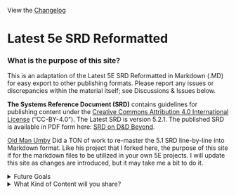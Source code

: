 View the [Changelog](https://github.com/sycarion/5e-2024-SRD/blob/master/Changelog.md)

# Latest 5e SRD Reformatted

### What is the purpose of this site?

This is an adaptation of the Latest 5E SRD Reformatted in Markdown (.MD) for easy export to other publishing formats. Please report any issues or discrepancies within the material itself; see Discussions & Issues below.

**The Systems Reference Document (SRD)** contains guidelines for publishing content under the [Creative Commons Attribution 4.0 International License](https://creativecommons.org/licenses/by/4.0/legalcode) (“CC-BY-4.0”). The Latest SRD is version 5.2.1. The published SRD is available in PDF form here: [SRD on D&D Beyond](https://www.dndbeyond.com/srd?srsltid=AfmBOoodnH0n5XjEXsWeKHi31QA3aZqL7ifMME3P5A2LwJDWsT3XUGNw).

[Old Man Umby](https://github.com/OldManUmby/DND.SRD.Wiki/) Did a TON of work to re-master the 5.1 SRD line-by-line into Markdown format. Like his project that I forked here, the purpose of this site if for the markdown files to be utilized in your own 5E projects. I will update this site as changes are introduced, but it may take me a bit to do it.

<details>
 <summary>Future Goals</summary>

 1. After the initial conversion of the latest SRD, I will provide my own homebrew under the [Creative Commons Attribution 4.0 International License](https://creativecommons.org/licenses/by/4.0/legalcode) (“CC-BY-4.0”). I'm not here to sell 5e content, I just enjoy playing games.
 2. I hope to include other SRDs as well.
</details>

<details>
 <summary>What Kind of Content will you share?</summary>

 1. Locations, like Columbris, a non-Potter magic school.
 2. Magic Systems, like Salt Magic.
 3. Creatures, like Mumblers, cursed abdead spellcasters.
 4. Species, Backgrounds, and Tools, oh my!
 5. Cosmologies - universes where the canon D&D lore is very different are different.
 6. NPCS for encounters on the fly.
 7. Everything else I couldn't think of to list here.
---

© 2025 Wizards. All Rights Reserved. Dungeons & Dragons® is a trademark[s] of Wizards of the Coast. For more information about Wizards of the Coast or any of Wizards' trademarks or other intellectual property, please visit their website at [www.wizards.com](http://www.wizards.com).

Website, markdown conversion, and extended formats by [sycarion](https://static.sycaarion.com). By permission, this website utilizes official material and images from the [Wizard's Fan Site Kit](http://dnd.wizards.com/articles/features/fan-site-kit). Wizards of the Coast, Dungeons & Dragons, and their logos are trademarks of Wizards of the Coast LLC in the United States and other countries.
